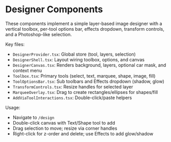 # Designer Components

These components implement a simple layer-based image designer with a vertical toolbox, per-tool options bar, effects dropdown, transform controls, and a Photoshop-like selection.

Key files:

- `DesignerProvider.tsx`: Global store (tool, layers, selection)
- `DesignerShell.tsx`: Layout wiring toolbox, options, and canvas
- `DesignerCanvas.tsx`: Renders background, layers, optional car mask, and context menu
- `Toolbox.tsx`: Primary tools (select, text, marquee, shape, image, fill)
- `ToolOptionsBar.tsx`: Sub toolbars and Effects dropdown (shadow, glow)
- `TransformControls.tsx`: Resize handles for selected layer
- `MarqueeOverlay.tsx`: Drag to create rectangles/ellipses for shapes/fill
- `AddViaToolInteractions.tsx`: Double-click/paste helpers

Usage:

- Navigate to `/design`
- Double-click canvas with Text/Shape tool to add
- Drag selection to move; resize via corner handles
- Right-click for z-order and delete; use Effects to add glow/shadow
